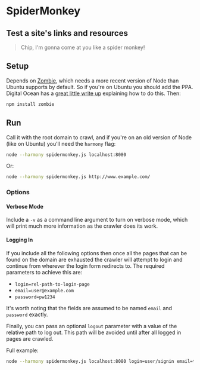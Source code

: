 # SpiderMonkey

## Test a site's links and resources

> Chip, I'm gonna come at you like a spider monkey!

## Setup

Depends on [Zombie](http://zombie.js.org/),
which needs a more recent version of Node than Ubuntu supports by default.
So if you're on Ubuntu you should add the PPA. Digital Ocean has a
[great little write up](https://www.digitalocean.com/community/tutorials/how-to-install-node-js-on-an-ubuntu-14-04-server)
explaining how to do this. Then:

```bash
npm install zombie
```

## Run

Call it with the root domain to crawl, and if you're on an old version of Node (like on Ubuntu)
you'll need the `harmony` flag:

```bash
node --harmony spidermonkey.js localhost:8080
```

Or:

```bash
node --harmony spidermonkey.js http://www.example.com/
```

### Options

#### Verbose Mode

Include a `-v` as a command line argument to turn on verbose mode,
which will print much more information as the crawler does its work.

#### Logging In

If you include all the following options then once all the pages that can be
found on the domain are exhausted the crawler will attempt to login and
continue from wherever the login form redirects to.
The required parameters to achieve this are:

 * `login=rel-path-to-login-page`
 * `email=user@example.com`
 * `password=pw1234`

It's worth noting that the fields are assumed to be named `email` and `password` exactly.

Finally, you can pass an optional `logout` parameter with a value of the relative path to log out.
This path will be avoided until after all logged in pages are crawled.

Full example:

```bash
node --harmony spidermonkey.js localhost:8080 login=user/signin email=test@example.com password=testpass logout=user/signout
```
